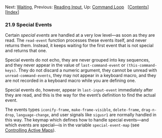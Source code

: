 <!-- This is the GNU Emacs Lisp Reference Manual
corresponding to Emacs version 27.2.

Copyright (C) 1990-1996, 1998-2021 Free Software Foundation,
Inc.

Permission is granted to copy, distribute and/or modify this document
under the terms of the GNU Free Documentation License, Version 1.3 or
any later version published by the Free Software Foundation; with the
Invariant Sections being "GNU General Public License," with the
Front-Cover Texts being "A GNU Manual," and with the Back-Cover
Texts as in (a) below.  A copy of the license is included in the
section entitled "GNU Free Documentation License."

(a) The FSF's Back-Cover Text is: "You have the freedom to copy and
modify this GNU manual.  Buying copies from the FSF supports it in
developing GNU and promoting software freedom." -->

<!-- Created by GNU Texinfo 6.7, http://www.gnu.org/software/texinfo/ -->

Next: [Waiting](Waiting.html), Previous: [Reading Input](Reading-Input.html), Up: [Command Loop](Command-Loop.html)   \[[Contents](index.html#SEC_Contents "Table of contents")]\[[Index](Index.html "Index")]

### 21.9 Special Events

Certain *special events* are handled at a very low level—as soon as they are read. The `read-event` function processes these events itself, and never returns them. Instead, it keeps waiting for the first event that is not special and returns that one.

Special events do not echo, they are never grouped into key sequences, and they never appear in the value of `last-command-event` or `(this-command-keys)`. They do not discard a numeric argument, they cannot be unread with `unread-command-events`, they may not appear in a keyboard macro, and they are not recorded in a keyboard macro while you are defining one.

Special events do, however, appear in `last-input-event` immediately after they are read, and this is the way for the event’s definition to find the actual event.

The events types `iconify-frame`, `make-frame-visible`, `delete-frame`, `drag-n-drop`, `language-change`, and user signals like `sigusr1` are normally handled in this way. The keymap which defines how to handle special events—and which events are special—is in the variable `special-event-map` (see [Controlling Active Maps](Controlling-Active-Maps.html)).
